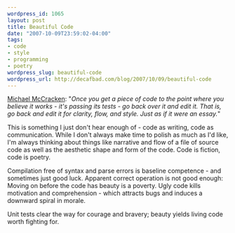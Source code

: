 ```yaml
--- 
wordpress_id: 1065
layout: post
title: Beautiful Code
date: "2007-10-09T23:59:02-04:00"
tags: 
- code
- style
- programming
- poetry
wordpress_slug: beautiful-code
wordpress_url: http://decafbad.com/blog/2007/10/09/beautiful-code
---
```

<p><a href="http://michael-mccracken.net/wp/2007/10/09/the-editing-pass/">Michael McCracken</a>: "<i>Once you get a piece of code to the point where you believe it works - it's passing its tests - go back over it and edit it. That is, go back and edit it for clarity, flow, and style. Just as if it were an essay.</i>"</p>
<p>This is something I just don't hear enough of - code as writing, code as communication.  While I don't always make time to polish as much as I'd like, I'm always thinking about things like narrative and flow of a file of source code as well as the aesthetic shape and form of the code.  Code is fiction, code is poetry.</p>
<p>Compilation free of syntax and parse errors is baseline competence - and sometimes just good luck.  Apparent correct operation is not good enough: Moving on before the code has beauty is a poverty.  Ugly code kills motivation and comprehension - which attracts bugs and induces a downward spiral in morale.</p>
<p>Unit tests clear the way for courage and bravery; beauty yields living code worth fighting for.</p>
